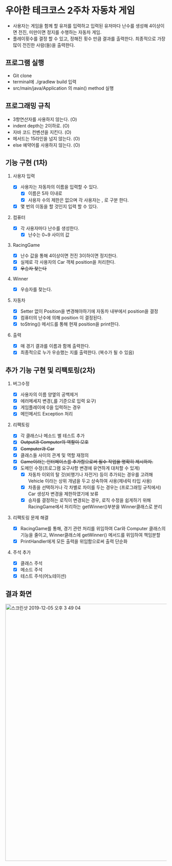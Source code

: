 # 우아한 테크코스 2주차 자동차 게임

- 사용자는 게임을 함께 할 유저를 입력하고 입력된 유저마다 난수를 생성해 4이상이면 전진, 미만이면 정지를 수행하는 자동차 게임. 
- 플레이횟수를 결정 할 수 있고, 정해진 횟수 만큼 결과를 출력한다. 최종적으로 가장 많이 전진한 사람(들)을 출력한다.

## 프로그램 실행 

- Git clone
- terminal에 ./gradlew build 입력
- src/main/java/Application 의 main() method 실행
 
 
## 프로그래밍 규칙

- 3항연산자를 사용하지 않는다. (O)
- indent depth는 2이하로. (O)
- 자바 코드 컨벤션을 지킨다. (O)
- 메서드는 15라인을 넘지 않는다. (O)
- else 예약어를 사용하지 않는다. (O)

## 기능 구현 (1차)

1. 사용자 입력

    - [x] 사용자는 자동차의 이름을 입력할 수 있다.
        - [x] 이름은 5자 이내로 
        - [x] 사용자 수의 제한은 없으며 각 사용자는 , 로 구분 한다.    
    - [x] 몇 번의 이동을 할 것인지 입력 할 수 있다.

2. 컴퓨터 

    - [x] 각 사용자마다 난수를 생성한다.
        - [x] 난수는 0~9 사이의 값

3. RacingGame
    
    - [x] 난수 값을 통해 4이상이면 전진 3이하이면 정지한다.
    - [x] 실제로 각 사용자의 Car 객체 position을 처리한다.
    - [x] ~~우승자 찾는다~~

4. Winner
    
    - [x] 우승자를 찾는다.   
                        
5. 자동차 
    
    - [x] Setter 없이 Position을 변경해야하기에 자동차 내부에서 position을 결정 
    - [x] 컴퓨터의 난수에 의해 position 이 결정된다.
    - [x] toString() 메서드를 통해 현재 position을 print한다. 
        
6. 출력
   
    - [x] 매 경기 결과를 이름과 함께 출력한다. 
    - [x] 최종적으로 누가 우승했는 지를 출력한다. (복수가 될 수 있음)         

## 추가 기능 구현 및 리팩토링(2차)

1. 버그수정 

    - [x] 사용자의 이름 양옆의 공백제거 
    - [x] 에러메세지 변경(,를 기준으로 입력 요구) 
    - [x] 게임플레이에 0을 입력하는 경우 
    - [x] 메인메서드 Exception 처리 

2. 리팩토링

    - [x] 각 클래스나 메소드 별 테스트 추가 
    - [x] ~~Output과 Computer의 역할이 모호~~
    - [x] ~~Computer과 Car~~
    - [x] 클래스들 사이의 관계 및 역할 재정의 
    - [x] ~~Game이라는 인터페이스를 추가함으로써 필수 작업을 명확히 제시하자.~~
    - [x] 도메인 수정(프로그램 요구사항 변경에 유연하게 대처할 수 있게) 
        - [x] 자동차 이외의 탈 것(비행기나 자전거) 등이 추가되는 경우를 고려해 Vehicle 이라는 상위 개념을 두고 상속하여 사용(제네릭 타입 사용)
        - [x] 차종을 선택하거나 각 차별로 차이를 두는 경우는 (프로그래밍 규칙에서) Car 생성자 변경을 제한하였기에 보류
        - [x] 승자를 결정하는 로직이 변경되는 경우, 로직 수정을 쉽게하기 위해 RacingGame에서 처리하는 getWinner()부분을 Winner클래스로 분리
    
3. 리팩토링 문제 해결

    - [x] RacingGame를 통해, 경기 관련 처리를 위임하여 Car와 Computer 클래스의 기능을 줄이고, Winner클래스에 getWinner() 메서드를 위임하여 책임분할
    - [x] PrintHandler에게 모든 출력을 위임함으로써 출력 단순화

4. 주석 추가

    - [x] 클래스 주석
    - [x] 메소드 주석    
    - [x] 테스트 주석(어노테이션)
    
## 결과 화면

<div>
<img width="800" alt="스크린샷 2019-12-05 오후 3 49 04" src="https://user-images.githubusercontent.com/49060374/70211026-75048900-1777-11ea-9b38-cdd7f3307041.png">
</div>

